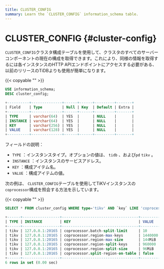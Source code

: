 ```yaml
---
title: CLUSTER_CONFIG
summary: Learn the `CLUSTER_CONFIG` information_schema table.
---
```


# CLUSTER_CONFIG {#cluster-config}

`CLUSTER_CONFIG`クラスタ構成テーブルを使用して、クラスタのすべてのサーバーコンポーネントの現在の構成を取得できます。これにより、同様の情報を取得するには各インスタンスのHTTP APIエンドポイントにアクセスする必要がある、以前のリリースのTiDBよりも使用が簡単になります。

{{< copyable "" >}}

```sql
USE information_schema;
DESC cluster_config;
```

```sql
+----------+--------------+------+------+---------+-------+
| Field    | Type         | Null | Key  | Default | Extra |
+----------+--------------+------+------+---------+-------+
| TYPE     | varchar(64)  | YES  |      | NULL    |       |
| INSTANCE | varchar(64)  | YES  |      | NULL    |       |
| KEY      | varchar(256) | YES  |      | NULL    |       |
| VALUE    | varchar(128) | YES  |      | NULL    |       |
+----------+--------------+------+------+---------+-------+
```

フィールドの説明：

-   `TYPE` ：インスタンスタイプ。オプションの値は、 `tidb` 、および`pd` `tikv` 。
-   `INSTANCE` ：インスタンスのサービスアドレス。
-   `KEY` ：構成アイテム名。
-   `VALUE` ：構成アイテムの値。

次の例は、 `CLUSTER_CONFIG`テーブルを使用してTiKVインスタンスの`coprocessor`構成を照会する方法を示しています。

{{< copyable "" >}}

```sql
SELECT * FROM cluster_config WHERE type='tikv' AND `key` LIKE 'coprocessor%';
```

```sql
+------+-----------------+-----------------------------------+---------+
| TYPE | INSTANCE        | KEY                               | VALUE   |
+------+-----------------+-----------------------------------+---------+
| tikv | 127.0.0.1:20165 | coprocessor.batch-split-limit     | 10      |
| tikv | 127.0.0.1:20165 | coprocessor.region-max-keys       | 1440000 |
| tikv | 127.0.0.1:20165 | coprocessor.region-max-size       | 144MiB  |
| tikv | 127.0.0.1:20165 | coprocessor.region-split-keys     | 960000  |
| tikv | 127.0.0.1:20165 | coprocessor.region-split-size     | 96MiB   |
| tikv | 127.0.0.1:20165 | coprocessor.split-region-on-table | false   |
+------+-----------------+-----------------------------------+---------+
6 rows in set (0.00 sec)
```

